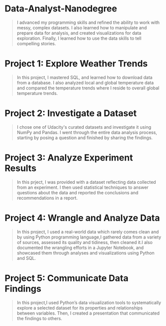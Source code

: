 # Data-Analyst-Nanodegree

> I advanced my programming skills and refined the ability to work with messy, complex datasets. 
  I also learned how to manipulate and prepare data for analysis, and created visualizations for data exploration. 
  Finally, I learned how to use the data skills to tell compelling stories.
  
  
  
# Project 1: Explore Weather Trends

> In this project, I mastered SQL, and learned how to download data from a database. 
  I also analyzed local and global temperature data and compared the temperature trends where I reside to overall global temperature trends.
  
  
  
# Project 2: Investigate a Dataset

> I chose one of Udacity's curated datasets and investigate it using NumPy and Pandas. 
  I went through the entire data analysis process, starting by posing a question and finished by sharing the findings.
  
  
  
# Project 3: Analyze Experiment Results

> In this prject, I was provided with a dataset reflecting data collected from an experiment. 
  I then used statistical techniques to answer questions about the data and reported the conclusions and recommendations in a report.
  
  
  
# Project 4: Wrangle and Analyze Data

> In this project, I used a real-world data which rarely comes clean and by using Python programming language,I gathered data from a 
  variety of sources, assessed its quality and tidiness, then cleaned it.I also documented the wrangling efforts in a Jupyter Notebook, 
  and showcased them through analyses and visualizations using Python and SQL.
  
  
  
# Project 5: Communicate Data Findings

> In this project,I used Python’s data visualization tools to systematically explore a selected dataset for its properties and relationships between variables. 
  Then, I created a presentation that communicated the findings to others.
